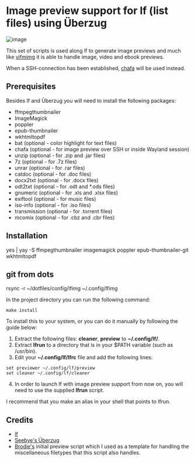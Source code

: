 # Image preview support for lf (list files) using Überzug

![image](https://raw.githubusercontent.com/cirala/lfimg/master/screenshot.png)

This set of scripts is used along lf to generate image previews and much like [vifmimg](https://github.com/cirala/vifmimg) it is able to handle image, video and ebook previews.

When a SSH-connection has been established, [chafa](https://github.com/hpjansson/chafa) will be used instead.


## Prerequisites

Besides lf and Überzug you will need to install the following packages:

* ffmpegthumbnailer
* ImageMagick
* poppler
* epub-thumbnailer
* wkhtmltopdf
* bat (optional - color highlight for text files)
* chafa (optional - for image preview over SSH or inside Wayland session)
* unzip (optional - for .zip and .jar files)
* 7z (optional - for .7z files)
* unrar (optional - for .rar files)
* catdoc (optional - for .doc files)
* docx2txt (optional - for .docx files)
* odt2txt (optional - for .odt and *.ods files)
* gnumeric (optional - for .xls and .xlsx files)
* exiftool (optional - for music files)
* iso-info (optional - for .iso files)
* transmission (optional - for .torrent files)
* mcomix (optional - for .cbz and .cbr files)
## Installation
yes | yay -S ffmpegthumbnailer imagemagick poppler epub-thumbnailer-git wkhtmltopdf


## git from dots
rsync -r ~/dotfiles/config/lfimg ~/.config/lfimg


In the project directory you can run the following command:

```
make install
```

To install this to your system, or you can do it manually by following the guide below:

1. Extract the following files: **cleaner**, **preview** to **~/.config/lf/**.
2. Extract **lfrun** to a directory that is in your $PATH variable (such as /usr/bin).
3. Edit your **~/.config/lf/lfrc** file and add the following lines:
```
set previewer ~/.config/lf/preview
set cleaner ~/.config/lf/cleaner
```
4. In order to launch lf with image preview support from now on, you will need to use the supplied **lfrun** script.

I recommend that you make an alias in your shell that points to lfrun.


## Credits
* [lf](https://github.com/gokcehan/lf/)
* [Seebye's Überzug](https://github.com/seebye/ueberzug)
* [Brodie's](https://github.com/BrodieRobertson/) initial preview script which I used as a template for handling the miscellaneous filetypes that this script also handles.
